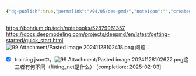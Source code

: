 ```yaml
---
{"dg-publish":true,"permalink":"/04/05/dee-pmd/","noteIcon":"","created":"2025-01-31T00:35","updated":"2025-07-01T20:58"}
---
```


https://bohrium.dp.tech/notebooks/52879961357
https://docs.deepmodeling.com/projects/deepmd/en/latest/getting-started/quick_start.html
![99 Attachment/Pasted image 20241128102418.png](/img/user/99%20Attachment/Pasted%20image%2020241128102418.png)
问题：
- [x] training json中，![99 Attachment/Pasted image 20241128102622.png](/img/user/99%20Attachment/Pasted%20image%2020241128102622.png)这三者有何不同（fitting_net是什么）  [completion:: 2025-02-03]
